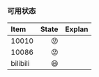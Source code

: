 ### 可用状态
| Item      |    State  | Explan  |
| :-------- | ---------:| :-----: |
| 10010     |  :pout:   |         |
| 10086     |  :pout:   |       |
| bilibili  |  :smile:  |      |
